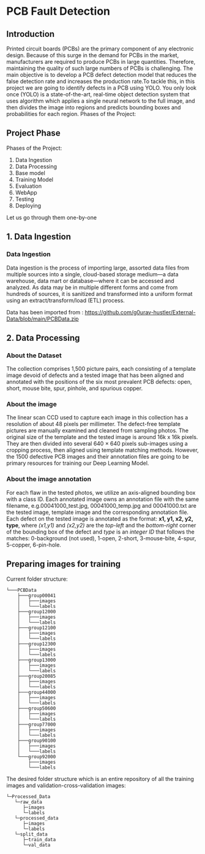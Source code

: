 # PCB Fault Detection

## Introduction
Printed circuit boards (PCBs) are the primary component of any electronic design. Because of this surge in the demand for PCBs in the market, manufacturers are required to produce PCBs in large quantities. Therefore, maintaining the quality of such large numbers of PCBs is challenging. The main objective is to develop a PCB defect detection model that reduces the false detection rate and increases the production rate.To tackle this, in this project we are going to identify defects in a PCB using YOLO. You only look once (YOLO) is a state-of-the-art, real-time object detection system that uses algorithm which applies a single neural network to the full image, and then divides the image into regions and predicts bounding boxes and probabilities for each region.
Phases of the Project:

## Project Phase
Phases of the Project:

1. Data Ingestion
2. Data Processing
3. Base model 
4. Training Model
5. Evaluation
6. WebApp
7. Testing
8. Deploying

Let us go through them one-by-one
## 1. Data Ingestion

### Data Ingestion
Data ingestion is the process of importing large, assorted data files from multiple sources into a single, cloud-based storage medium—a data warehouse, data mart or database—where it can be accessed and analyzed. As data may be in multiple different forms and come from hundreds of sources, it is sanitized and transformed into a uniform format using an extract/transform/load (ETL) process.

Data has been imported from : https://github.com/g0urav-hustler/External-Data/blob/main/PCBData.zip



## 2. Data Processing

### About the Dataset
The collection comprises 1,500 picture pairs, each consisting of a template image devoid of defects and a tested image that has been aligned and annotated with the positions of the six most prevalent PCB defects: open, short, mouse bite, spur, pinhole, and spurious copper.

### About the image
The linear scan CCD used to capture each image in this collection has a resolution of about 48 pixels per millimeter. The defect-free template pictures are manually examined and cleaned from sampling photos. The original size of the template and the tested image is around 16k x 16k pixels. They are then divided into several 640 × 640 pixels sub-images using a cropping process, then aligned using template matching methods. However, the 1500 defective PCB images and their annotation files are going to be primary resources for training our Deep Learning Model.

### About the image annotation
For each flaw in the tested photos, we utilize an axis-aligned bounding box with a class ID. Each annotated image owns an annotation file with the same filename, e.g.00041000_test.jpg, 00041000_temp.jpg and 00041000.txt are the tested image, template image and the corresponding annotation file. Each defect on the tested image is annotated as the format: **x1, y1, x2, y2, type**, where *(x1,y1)* and *(x2,y2)* are the *top-left* and the *bottom-right* corner of the bounding box of the defect and *type* is an *integer ID* that follows the matches: 0-background (not used), 1-open, 2-short, 3-mouse-bite, 4-spur, 5-copper, 6-pin-hole.

## Preparing images for training
Current folder structure:
```
└───PCBData
    ├───group00041
    │   ├───images
    │   └───labels
    ├───group12000
    │   ├───images
    │   └───labels
    ├───group12100
    │   ├───images
    │   └───labels
    ├───group12300
    │   ├───images
    │   └───labels
    ├───group13000
    │   ├───images
    │   └───labels
    ├───group20085
    │   ├───images
    │   └───labels
    ├───group44000
    │   ├───images
    │   └───labels
    ├───group50600
    │   ├───images
    │   └───labels
    ├───group77000
    │   ├───images
    │   └───labels
    ├───group90100
    │   ├───images
    │   └───labels
    └───group92000
        ├───images
        └───labels
```
The desired folder structure which is an entire repository of all the training images and validation-cross-validation images:
```
└─Processed_Data
   └─raw_data
      ├─images
      └─labels
   └─processed_data
      ├─images
      └─labels
   └─split_data
      ├─train_data
      └─val_data
```